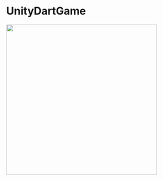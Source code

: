 # UnityDartGame

<img src="https://www.google.at/url?sa=i&rct=j&q=&esrc=s&source=images&cd=&cad=rja&uact=8&ved=2ahUKEwizt6TZpbzgAhXGJlAKHWuQA9AQjRx6BAgBEAU&url=%2Furl%3Fsa%3Di%26rct%3Dj%26q%3D%26esrc%3Ds%26source%3Dimages%26cd%3D%26ved%3D%26url%3Dhttps%253A%252F%252Fgfycat.com%252Feducatedoilyherculesbeetle%26psig%3DAOvVaw2gjig58vDq1a5ZOeQoWDh3%26ust%3D1550270453445413&psig=AOvVaw2gjig58vDq1a5ZOeQoWDh3&ust=1550270453445413" width="400" height="400" />
